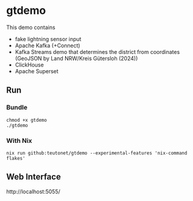 # gtdemo

This demo contains

- fake lightning sensor input
- Apache Kafka (+Connect)
- Kafka Streams demo that determines the district from coordinates (GeoJSON by Land NRW/Kreis Gütersloh (2024))
- ClickHouse
- Apache Superset

## Run

### Bundle

```
chmod +x gtdemo
./gtdemo
```

### With Nix

```
nix run github:teutonet/gtdemo --experimental-features 'nix-command flakes'
```

## Web Interface

http://localhost:5055/
